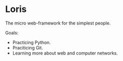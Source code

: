 # Loris
The micro web-framework for the simplest people.

Goals:
  - Practicing Python.
  - Praciticing Git.
  - Learning more about web and computer networks.
